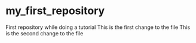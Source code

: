 # my_first_repository
First repository while doing a tutorial
This is the first change to the file
This is the second change to the file 
